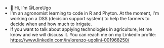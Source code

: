 - 👋 Hi, I’m @LoreUgo
- I'm an agronomist learning to code in R and Phyton. At the moment, I'm working on a DSS (decision support system) to help the farmers to decide when and how much to irrigate.
- If you want to talk about applying technologies in agriculture, let me know and we will discuss it. You can reach me on my LinkedIn profile: https://www.linkedin.com/in/lorenzo-ugolini-001968250/

<!---
LoreUgo/LoreUgo is a ✨ special ✨ repository because its `README.md` (this file) appears on your GitHub profile.
You can click the Preview link to take a look at your changes.
--->
